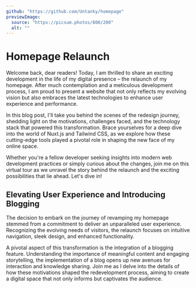 ```yaml
---
github: "https://github.com/Untanky/homepage"
previewImage:
  source: "https://picsum.photos/800/200"
  alt: ""
---
```


# Homepage Relaunch

Welcome back, dear readers! Today, I am thrilled to share an exciting development in the life of my digital presence – the relaunch of my homepage. After much contemplation and a meticulous development process, I am proud to present a website that not only reflects my evolving vision but also embraces the latest technologies to enhance user experience and performance.

<!--more-->

In this blog post, I'll take you behind the scenes of the redesign journey, shedding light on the motivations, challenges faced, and the technology stack that powered this transformation. Brace yourselves for a deep dive into the world of Nuxt.js and Tailwind CSS, as we explore how these cutting-edge tools played a pivotal role in shaping the new face of my online space.

Whether you're a fellow developer seeking insights into modern web development practices or simply curious about the changes, join me on this virtual tour as we unravel the story behind the relaunch and the exciting possibilities that lie ahead. Let's dive in!

## Elevating User Experience and Introducing Blogging

The decision to embark on the journey of revamping my homepage stemmed from a commitment to deliver an unparalleled user experience. Recognizing the evolving needs of visitors, the relaunch focuses on intuitive navigation, sleek design, and enhanced functionality.

A pivotal aspect of this transformation is the integration of a blogging feature. Understanding the importance of meaningful content and engaging storytelling, the implementation of a blog opens up new avenues for interaction and knowledge sharing. Join me as I delve into the details of how these motivations shaped the redevelopment process, aiming to create a digital space that not only informs but captivates the audience.
